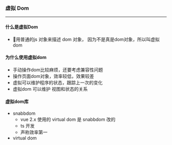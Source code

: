 ### 虚拟 Dom
---
#### 什么是虚拟Dom
- 用普通的js 对象来描述 dom 对象， 因为不是真是dom对象，所以叫虚拟dom

#### 为什么使用虚拟dom
- 手动操作dom比较麻烦，还要考虑兼容性问题
- 操作页面dom对象，效率较低，效果较差
- 虚拟可以维护程序的状态，跟踪上一次的变化
- 虚拟dom 可以维护 视图和状态的关系

#### 虚拟dom库
- snabbdom
  - vue 2.x 使用的 virtual dom 是 snabbdom 改的
  - ts 开发
  - 声称效率第一
- virtual dom